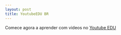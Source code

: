 ```yaml
---
layout: post
title: YoutubeEDU BR
---
```


Comece agora a aprender com videos no [Youtube EDU](http://youtube.com.br/edu)
